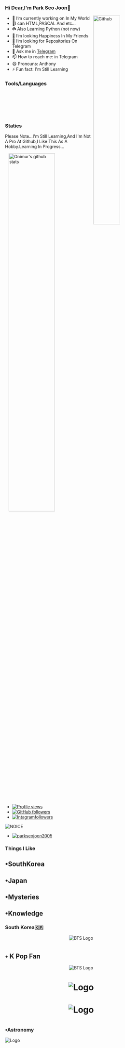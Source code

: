 ### Hi  Dear,I'm Park Seo Joon👋




<img width="42%" align="right" alt="Github" src="https://telegra.ph/file/36df6777c44661d06911b.jpg" />

- 🔭 I’m currently working on In My World
- 🌱I can HTML,PASCAL And etc...
- ☘️ Also Learning Python (not now)
- 👯 I’m looking Happiness In My Friends 
- 🤔 I’m looking for Repositories On Telegram 
- 💬 Ask me in [Telegram](https://t.me/boy_alone_in_universe)
- 📫 How to reach me: in Telegram
- 😄 Pronouns: Anthony
- ⚡ Fun fact: I'm Still Learning


### Tools/Languages

<p align="center">
    <a href="https://www.python.org/"><img src="https://img.shields.io/badge/Python-white?style=for-the-badge&logo=python&logoColor=azure-blue" alt=""></a>
    <a href="https://hub.docker.com/"><img src="https://img.shields.io/badge/Docker-2CA5E0?style=for-the-badge&logo=docker&logoColor=white" alt=""></a>
    <a href="https://www.redislabs.org/"><img src="https://img.shields.io/badge/redis-%23DD0031.svg?&style=for-the-badge&logo=redis&logoColor=white" alt="" srcset=""></a>
    <a href="https://www.postgresql.org/"><img src="https://img.shields.io/badge/PostgreSQL-316192?style=for-the-badge&logo=postgresql&logoColor=white" alt="" srcset=""></a>
    <a href="https://www.mongodb.com/"><img src="https://img.shields.io/badge/MongoDB-4EA94B?style=for-the-badge&logo=mongodb&logoColor=white" alt="" srcset=""></a>
    <a href="https://git-scm.com/"><img src="https://img.shields.io/badge/Git-F05032?style=for-the-badge&logo=git&logoColor=white" alt="" srcset=""></a>
    <a href="https://heroku.com/"><img src="https://img.shields.io/badge/Heroku-430098?style=for-the-badge&logo=heroku&logoColor=white" alt="" srcset=""></a>
    <a href="https://repl.it/"><img src="https://img.shields.io/badge/replit-667881?style=for-the-badge&logo=replit&logoColor=white" alt=""></a>
    <a href="https://github.com/action/"><img src="https://img.shields.io/badge/GitHub_Actions-2088FF?style=for-the-badge&logo=github-actions&logoColor=white" alt="" srcset=""></a>


<p align="center">
    <a href="https://www.android.com/"><img src="https://img.shields.io/badge/Android-3DDC84?style=for-the-badge&logo=android&logoColor=white" alt="" srcset=""></a>
    <a href="https://www.microsoft.com/en-in/windows"><img src="https://img.shields.io/badge/Windows-0078D6?style=for-the-badge&logo=windows&logoColor=white" alt="" srcset=""></a>
    <a href="https://archlinux.org/"><img src="https://img.shields.io/badge/Arch_Linux-1793D1?style=for-the-badge&logo=arch-linux&logoColor=white" alt="" srcset=""></a>
  
</p>
<br>    
  















### Statics

Please Note...I'm Still Learning,And I'm Not A Pro At Github,I Like This As A Hobby.Learning In Progress...

<a href="https://github.com/parkseojoon2005/handle-path-oz">
    <img width="55%" align="right" alt="Onimur's github stats" src="https://github-readme-stats.vercel.app/api?username=parkseojoon2005&show_icons=true&theme=midnight-purple" />
  </a>
  

  
- [![Profile views](https://gpvc.arturio.dev/parkseojoon2005)](https://gpvc.arturio.dev/parkseojoon2005)
- [![GitHub followers](https://img.shields.io/github/followers/parkseojoon2005.svg?style=social&label=Follow&maxAge=2592000)](https://github.com/parkseojoon2005?tab=followers)
- [![Intagramfollowers](https://img.shields.io/badge/Instagram%20Followers-4d267a?style=style=flat&labelColor=224242&logoColor=white&for-the-badge&logo=instagram)](https://socialblade.com/instagram/user/mr.matheesha_official)
  

![NOICE](https://github-readme-stats.vercel.app/api/top-langs/?username=parkseojoon2005)

- <p align="left"> <a href="https://github.com/parkseojoon2005"><img src="https://github-profile-trophy.vercel.app/?username=parkseojoon2005&no-bg=true" alt="parkseojoon2005" /></a> </p>


### Things I Like

## •SouthKorea
## •Japan
## •Mysteries 
## •Knowledge 

### South Korea🇰🇷

<p align="center">
  <img src="https://telegra.ph/file/ed9dd08d068ad9cc33c3c.jpg" alt="BTS Logo">
</p>
<h1 align="center">
    


## • K Pop Fan


  
<p align="center">
  <img src="https://telegra.ph/file/2cf90a4565a2f6a3bbdf7.jpg" alt="BTS Logo">
</p>
<h1 align="center">
 <p align="center">
  <img src="https://telegra.ph/file/86a1f5f35167e8546a8b2.jpg" alt="Logo">
</p>
<h1 align="center"> 
    

  <img src="https://telegra.ph/file/ad7ea0bf5cdd14e7b3f63.jpg" alt="Logo">
</p>
<h1 align="center"> 
    
### •Astronomy  
    
  <p align="left">
  <img src="https://telegra.ph/file/e28e19a4743d5849027d9.jpg" alt="Logo">
</p>
<h1 align="left">  
    






    
    
    
   
